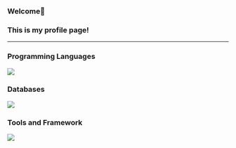 ### Welcome👋
### This is my profile page!

<hr>
<h3>Programming Languages</h3>
<img src="https://img.shields.io/badge/python-3670A0?style=for-the-badge&logo=python&logoColor=ffdd54%22%3E
<img src="https://img.shields.io/badge/javascript-%23323330.svg?style=for-the-badge&logo=javascript&logoColor=%23F7DF1E%22%3E
<img src="https://img.shields.io/badge/html5-%23E34F26.svg?style=for-the-badge&logo=html5&logoColor=white%22%3E
<img src="https://img.shields.io/badge/css3-%231572B6.svg?style=for-the-badge&logo=css3&logoColor=white%22%3E

<hr>
<h3>Databases</h3>
<img src="https://img.shields.io/badge/mysql-%2300f.svg?style=for-the-badge&logo=mysql&logoColor=white%22%3E
<img src="https://img.shields.io/badge/MongoDB-%234ea94b.svg?style=for-the-badge&logo=mongodb&logoColor=white%22%3E

<hr>
<h3>Tools and Framework</h3>
<img src="https://img.shields.io/badge/docker-%230db7ed.svg?style=for-the-badge&logo=docker&logoColor=white%22%3E
<img src="https://img.shields.io/badge/flask-%23000.svg?style=for-the-badge&logo=flask&logoColor=white%22%3E
<img src="https://img.shields.io/badge/pandas-%23150458.svg?style=for-the-badge&logo=pandas&logoColor=white%22%3E
<img src="https://img.shields.io/badge/scikit--learn-%23F7931E.svg?style=for-the-badge&logo=scikit-learn&logoColor=white%22%3E
          
<!--
**marcoRanmna/marcoRanmna** is a ✨ _special_ ✨ repository because its `README.md` (this file) appears on your GitHub profile.

